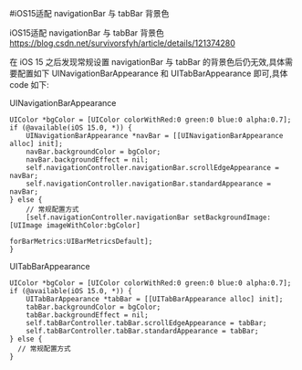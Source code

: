 #iOS15适配 navigationBar 与 tabBar 背景色

iOS15适配 navigationBar 与 tabBar 背景色
https://blog.csdn.net/survivorsfyh/article/details/121374280

在 iOS 15 之后发现常规设置 navigationBar 与 tabBar 的背景色后仍无效,具体需要配置如下 UINavigationBarAppearance 和 UITabBarAppearance 即可,具体 code 如下:

UINavigationBarAppearance
```
UIColor *bgColor = [UIColor colorWithRed:0 green:0 blue:0 alpha:0.7];
if (@available(iOS 15.0, *)) {
    UINavigationBarAppearance *navBar = [[UINavigationBarAppearance alloc] init];
    navBar.backgroundColor = bgColor;
    navBar.backgroundEffect = nil;
    self.navigationController.navigationBar.scrollEdgeAppearance = navBar;
    self.navigationController.navigationBar.standardAppearance = navBar;
} else {
    // 常规配置方式
    [self.navigationController.navigationBar setBackgroundImage:[UIImage imageWithColor:bgColor]
                                                  forBarMetrics:UIBarMetricsDefault];
}
```
UITabBarAppearance
```
UIColor *bgColor = [UIColor colorWithRed:0 green:0 blue:0 alpha:0.7];
if (@available(iOS 15.0, *)) { 
    UITabBarAppearance *tabBar = [[UITabBarAppearance alloc] init];
    tabBar.backgroundColor = bgColor;
    tabBar.backgroundEffect = nil;
    self.tabBarController.tabBar.scrollEdgeAppearance = tabBar;
    self.tabBarController.tabBar.standardAppearance = tabBar;
} else {
  // 常规配置方式
}
```
